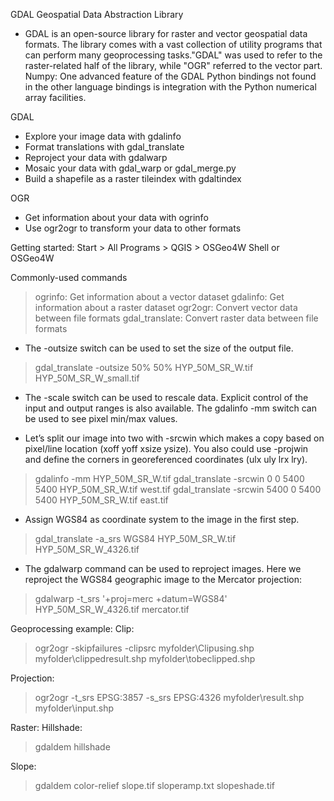 GDAL Geospatial Data Abstraction Library

- GDAL is an open-source library for raster and vector geospatial data formats. The library comes with a vast collection of utility programs that can perform many geoprocessing tasks."GDAL" was used to refer to the raster-related half of the library, while "OGR" referred to the vector part. Numpy: One advanced feature of the GDAL Python bindings not found in the other language bindings is integration with the Python numerical array facilities.

GDAL
- Explore your image data with gdalinfo
- Format translations with gdal_translate
- Reproject your data with gdalwarp
- Mosaic your data with gdal_warp or gdal_merge.py
- Build a shapefile as a raster tileindex with gdaltindex

OGR
- Get information about your data with ogrinfo
- Use ogr2ogr to transform your data to other formats

Getting started:
Start > All Programs > QGIS > OSGeo4W Shell or OSGeo4W

Commonly-used commands
>ogrinfo: Get information about a vector dataset
>gdalinfo: Get information about a raster dataset
>ogr2ogr: Convert vector data between file formats
>gdal_translate: Convert raster data between file formats

- The -outsize switch can be used to set the size of the output file.
>gdal_translate -outsize 50% 50% HYP_50M_SR_W.tif  HYP_50M_SR_W_small.tif

- The -scale switch can be used to rescale data. Explicit control of the input and output ranges is also available. The gdalinfo -mm switch can be used to see pixel min/max values.

- Let’s split our image into two with -srcwin which makes a copy based on pixel/line location (xoff yoff xsize ysize). You also could use -projwin and define the corners in georeferenced coordinates (ulx uly lrx lry).
>gdalinfo -mm HYP_50M_SR_W.tif
>gdal_translate -srcwin 0 0 5400 5400 HYP_50M_SR_W.tif  west.tif
>gdal_translate -srcwin 5400 0 5400 5400 HYP_50M_SR_W.tif  east.tif

- Assign WGS84 as coordinate system to the image in the first step.
>gdal_translate -a_srs WGS84 HYP_50M_SR_W.tif HYP_50M_SR_W_4326.tif

- The gdalwarp command can be used to reproject images. Here we reproject the WGS84 geographic image to the Mercator projection:
>gdalwarp -t_srs '+proj=merc +datum=WGS84' HYP_50M_SR_W_4326.tif mercator.tif

Geoprocessing example:
Clip:
>ogr2ogr -skipfailures -clipsrc 
myfolder\Clipusing.shp 
myfolder\clippedresult.shp 
myfolder\tobeclipped.shp

Projection:
>ogr2ogr -t_srs EPSG:3857 -s_srs EPSG:4326 
myfolder\result.shp 
myfolder\input.shp

Raster:
Hillshade:
>gdaldem hillshade

Slope:
>gdaldem color-relief slope.tif sloperamp.txt slopeshade.tif